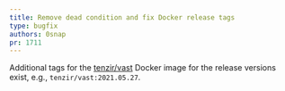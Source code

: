 ```yaml
---
title: Remove dead condition and fix Docker release tags
type: bugfix
authors: 0snap
pr: 1711
---
```


Additional tags for the [tenzir/vast](https://hub.docker.com/r/tenzir/vast)
Docker image for the release versions exist, e.g., `tenzir/vast:2021.05.27`.
